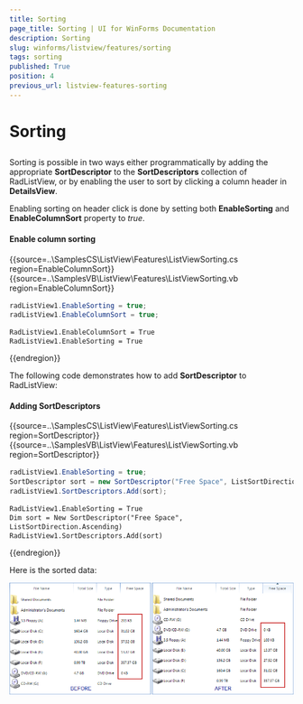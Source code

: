 ```yaml
---
title: Sorting
page_title: Sorting | UI for WinForms Documentation
description: Sorting
slug: winforms/listview/features/sorting
tags: sorting
published: True
position: 4
previous_url: listview-features-sorting
---
```


# Sorting



## 

Sorting is possible in two ways either programmatically by adding the appropriate __SortDescriptor__ to the __SortDescriptors__ collection of RadListView, or by enabling the user to sort by clicking a column header in __DetailsView__.
        

Enabling sorting on header click is done by setting both __EnableSorting__ and __EnableColumnSort__ property to *true*.

#### Enable column sorting

{{source=..\SamplesCS\ListView\Features\ListViewSorting.cs region=EnableColumnSort}} 
{{source=..\SamplesVB\ListView\Features\ListViewSorting.vb region=EnableColumnSort}} 

````C#
radListView1.EnableSorting = true;
radListView1.EnableColumnSort = true;

````
````VB.NET
RadListView1.EnableColumnSort = True
RadListView1.EnableSorting = True

````

{{endregion}} 

The following code demonstrates how to add __SortDescriptor__ to RadListView:

#### Adding SortDescriptors

{{source=..\SamplesCS\ListView\Features\ListViewSorting.cs region=SortDescriptor}} 
{{source=..\SamplesVB\ListView\Features\ListViewSorting.vb region=SortDescriptor}} 

````C#
radListView1.EnableSorting = true;
SortDescriptor sort = new SortDescriptor("Free Space", ListSortDirection.Ascending);
radListView1.SortDescriptors.Add(sort);

````
````VB.NET
RadListView1.EnableSorting = True
Dim sort = New SortDescriptor("Free Space", ListSortDirection.Ascending)
RadListView1.SortDescriptors.Add(sort)

````

{{endregion}} 

Here is the sorted data:

![listview-features-sorting](images/listview-features-sorting.png)

